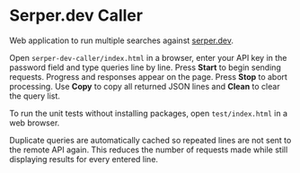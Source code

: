 # Serper.dev Caller

Web application to run multiple searches against [serper.dev](https://serper.dev).

Open `serper-dev-caller/index.html` in a browser, enter your API key in the
password field and type queries line by line. Press **Start** to begin sending
requests. Progress and responses appear on the page. Press **Stop** to abort
processing. Use **Copy** to copy all returned JSON lines and **Clean** to clear
the query list.


To run the unit tests without installing packages, open `test/index.html` in a web browser.

Duplicate queries are automatically cached so repeated lines are not sent to the
remote API again. This reduces the number of requests made while still
displaying results for every entered line.
